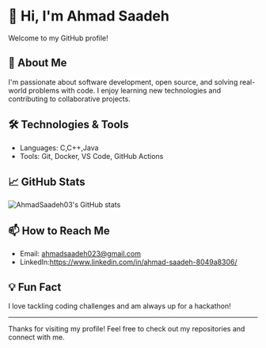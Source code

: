 # 👋 Hi, I'm Ahmad Saadeh

Welcome to my GitHub profile!

## 🚀 About Me
I'm passionate about software development, open source, and solving real-world problems with code. I enjoy learning new technologies and contributing to collaborative projects.

## 🛠️ Technologies & Tools
- Languages: C,C++,Java
- Tools: Git, Docker, VS Code, GitHub Actions

## 📈 GitHub Stats
![AhmadSaadeh03's GitHub stats](https://github-readme-stats.vercel.app/api?username=AhmadSaadeh03&show_icons=true&hide_title=true)


## 📫 How to Reach Me
- Email: ahmadsaadeh023@gmail.com
- LinkedIn:https://www.linkedin.com/in/ahmad-saadeh-8049a8306/

## 💡 Fun Fact
I love tackling coding challenges and am always up for a hackathon!

---

Thanks for visiting my profile! Feel free to check out my repositories and connect with me.
